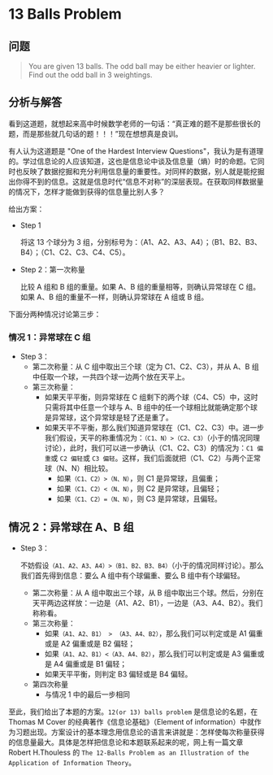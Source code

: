 # 13 Balls Problem

## 问题

> You are given 13 balls. The odd ball may be either heavier or lighter. Find out the odd ball in 3 weightings.

 
## 分析与解答

看到这道题，就想起来高中时候数学老师的一句话：“真正难的题不是那些很长的题，而是那些就几句话的题！！！”现在想想真是良训。

有人认为这道题是 "One of the Hardest Interview Questions"，我认为是有道理的。学过信息论的人应该知道，这也是信息论中谈及信息量（熵）时的命题。它同时也反映了数据挖掘和充分利用信息量的重要性。对同样的数据，别人就是能挖掘出你得不到的信息。这就是信息时代“信息不对称”的深层表现。在获取同样数据量的情况下，怎样才能做到获得的信息量比别人多？

给出方案：

- Step 1
  
  将这 13 个球分为 3 组，分别标号为：（A1、A2、A3、A4）；（B1、B2、B3、B4）；（C1、C2、C3、C4、C5）。
  
- Step 2：第一次称量
  
  比较 A 组和 B 组的重量。如果 A、B 组的重量相等，则确认异常球在 C 组。如果 A、B 组的重量不一样，则确认异常球在 A 组或 B 组。
  
下面分两种情况讨论第三步：
  
### 情况 1：异常球在 C 组

- Step 3：
  - 第二次称量：从 C 组中取出三个球（定为 C1、C2、C3），并从 A、B 组中任取一个球，一共四个球一边两个放在天平上。
  - 第三次称量：
    - 如果天平平衡，则异常球在 C 组剩下的两个球（C4、C5）中，这时只需将其中任意一个球与 A、B 组中的任一个球相比就能确定那个球是异常球，这个异常球是轻了还是重了。
    - 如果天平不平衡，那么我们知道异常球在（C1、C2、C3）中。进一步我们假设，天平的称重情况为：`（C1、N）>（C2、C3）`（小于的情况同理讨论），此时，我们可以进一步确认（C1、C2、C3）的情况为：`C1 偏重`或 `C2 偏轻`或 `C3 偏轻`。这样，我们后面就把（C1、C2）与两个正常球（N、N）相比较。
      - 如果`（C1、C2）>（N、N）`，则 C1 是异常球，且偏重；
      - 如果`（C1、C2）<（N、N）`，则 C2 是异常球，且偏轻；
      - 如果`（C1、C2）=（N、N）`，则 C3 是异常球，且偏轻。

## 情况 2：异常球在 A、B 组

- Step 3：
  
  不妨假设`（A1、A2、A3、A4）>（B1、B2、B3、B4）`（小于的情况同样讨论）。那么我们首先得到信息：要么 A 组中有个球偏重、要么 B 组中有个球偏轻。
  - 第二次称量：从 A 组中取出三个球，从 B 组中取出三个球。然后，分别在天平两边这样放：一边是（A1、A2、B1），一边是（A3、A4、B2）。我们称称看。
  - 第三次称量：
    - 如果`（A1、A2、B1） > （A3、A4、B2）`，那么我们可以判定或是 A1 偏重 或是 A2 偏重或是 B2 偏轻；
    - 如果`（A1、A2、B1）<（A3、A4、B2）`，那么我们可以判定或是 A3 偏重或是 A4 偏重或是 B1 偏轻；
    - 如果天平平衡，则判定 B3 偏轻或是 B4 偏轻。
  - 第四次称量
    - 与情况 1 中的最后一步相同

至此，我们给出了本题的方案。`12(or 13) balls problem` 是信息论的名题，在 Thomas M Cover 的经典著作《信息论基础》（Element of information）中就作为习题出现。方案设计的基本理念用信息论的语言来讲就是：怎样使每次称量获得的信息量最大。具体是怎样把信息论和本题联系起来的呢，网上有一篇文章 Robert H.Thouless 的 `The 12-Balls Problem as an Illustration of the Application of Information Theory`。